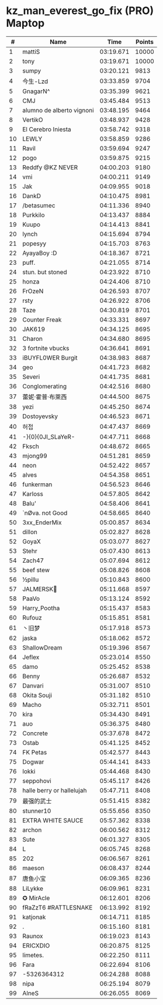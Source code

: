 # kz_man_everest_go_fix (PRO) Maptop

|  # | Name | Time | Points |
|-------------- | -------------- | -------------- | -------------- | 
| 1 | mattiS | 03:19.671 | 10000 | 
| 2 | tony | 03:19.671 | 10000 | 
| 3 | sumpy | 03:20.121 | 9813 | 
| 4 | 今生-Lzd | 03:33.859 | 9704 | 
| 5 | GnagarN^ | 03:35.399 | 9621 | 
| 6 | CMJ | 03:45.484 | 9513 | 
| 7 | alumno de alberto vignoni | 03:48.195 | 9464 | 
| 8 | VertikO | 03:48.937 | 9428 | 
| 9 | El Cerebro Iniesta | 03:58.742 | 9318 | 
| 10 | LEWLY | 03:58.859 | 9286 | 
| 11 | Ravil | 03:59.694 | 9247 | 
| 12 | pogo | 03:59.875 | 9215 | 
| 13 | Reddfy @KZ NEVER | 04:00.203 | 9180 | 
| 14 | vmi | 04:00.211 | 9149 | 
| 15 | Jak | 04:09.955 | 9018 | 
| 16 | DankD | 04:10.475 | 8981 | 
| 17 | /betasumec | 04:11.336 | 8940 | 
| 18 | Purkkilo | 04:13.437 | 8884 | 
| 19 | Kuupo | 04:14.413 | 8841 | 
| 20 | lynch | 04:15.694 | 8794 | 
| 21 | popesyy | 04:15.703 | 8763 | 
| 22 | AyayaBoy :D | 04:18.367 | 8721 | 
| 23 | puff. | 04:21.055 | 8714 | 
| 24 | stun. but stoned | 04:23.922 | 8710 | 
| 25 | honza | 04:24.406 | 8710 | 
| 26 | FrOzeN | 04:26.593 | 8707 | 
| 27 | rsty | 04:26.922 | 8706 | 
| 28 | Taze | 04:30.819 | 8701 | 
| 29 | Counter Freak | 04:33.331 | 8697 | 
| 30 | JAK619 | 04:34.125 | 8695 | 
| 31 | Charon | 04:34.680 | 8695 | 
| 32 | 3 fortnite vbucks | 04:36.641 | 8691 | 
| 33 | iBUYFL0WER Burgit | 04:38.983 | 8687 | 
| 34 | geo | 04:41.723 | 8682 | 
| 35 | Severi | 04:41.735 | 8681 | 
| 36 | Conglomerating | 04:42.516 | 8680 | 
| 37 | 蕾妮·霍普·布萊西 | 04:44.500 | 8675 | 
| 38 | yezi | 04:45.250 | 8674 | 
| 39 | Dostoyevsky | 04:46.523 | 8671 | 
| 40 | 허접 | 04:47.437 | 8669 | 
| 41 | -}{0}{0JI_SLaYeR- | 04:47.711 | 8668 | 
| 42 | Fksch | 04:48.672 | 8665 | 
| 43 | mjong99 | 04:51.281 | 8659 | 
| 44 | neon | 04:52.422 | 8657 | 
| 45 | alves | 04:54.358 | 8651 | 
| 46 | funkerman | 04:56.523 | 8646 | 
| 47 | Karloss | 04:57.805 | 8642 | 
| 48 | Balu' | 04:58.406 | 8641 | 
| 49 | `nØva. not Good | 04:58.665 | 8640 | 
| 50 | 3xx_EnderMix | 05:00.857 | 8634 | 
| 51 | dillon | 05:02.827 | 8628 | 
| 52 | GoyaX | 05:03.077 | 8627 | 
| 53 | Stehr | 05:07.430 | 8613 | 
| 54 | Zach47 | 05:07.694 | 8612 | 
| 55 | beef stew | 05:08.826 | 8608 | 
| 56 | ½pillu | 05:10.843 | 8600 | 
| 57 | JALMERSK👀 | 05:11.668 | 8597 | 
| 58 | PaaVo | 05:13.124 | 8592 | 
| 59 | Harry_Pootha | 05:15.437 | 8583 | 
| 60 | Rufouz | 05:15.851 | 8581 | 
| 61 | 丶旧梦 | 05:17.918 | 8573 | 
| 62 | jaska | 05:18.062 | 8572 | 
| 63 | ShallowDream | 05:19.396 | 8567 | 
| 64 | Jeflex | 05:23.014 | 8550 | 
| 65 | damo | 05:25.452 | 8538 | 
| 66 | Benny | 05:26.687 | 8532 | 
| 67 | Danvari | 05:31.007 | 8510 | 
| 68 | Okita Souji | 05:31.182 | 8510 | 
| 69 | Macho | 05:32.711 | 8501 | 
| 70 | kira | 05:34.430 | 8491 | 
| 71 | auo | 05:36.375 | 8480 | 
| 72 | Concrete | 05:37.678 | 8472 | 
| 73 | Ostab | 05:41.125 | 8452 | 
| 74 | FK Petas | 05:42.577 | 8443 | 
| 75 | Dogwar | 05:44.141 | 8433 | 
| 76 | lokki | 05:44.468 | 8430 | 
| 77 | seppohovi | 05:45.117 | 8426 | 
| 78 | halle berry or hallelujah | 05:47.711 | 8408 | 
| 79 | 最强的武士 | 05:51.415 | 8382 | 
| 80 | stunner10 | 05:55.656 | 8350 | 
| 81 | EXTRA WHITE SAUCE | 05:57.362 | 8338 | 
| 82 | archon | 06:00.562 | 8312 | 
| 83 | Sute | 06:01.327 | 8305 | 
| 84 | L | 06:05.745 | 8268 | 
| 85 | 202 | 06:06.567 | 8261 | 
| 86 | maeson | 06:08.437 | 8244 | 
| 87 | 唐鱼小宝 | 06:09.365 | 8236 | 
| 88 | LiLykke | 06:09.961 | 8231 | 
| 89 | ✪ MirAcle | 06:12.601 | 8206 | 
| 90 | fRaZzT6 #RATTLESNAKE | 06:13.992 | 8192 | 
| 91 | katjonak | 06:14.711 | 8185 | 
| 92 | . | 06:15.160 | 8181 | 
| 93 | Raunox | 06:19.023 | 8143 | 
| 94 | ERICXDIO | 06:20.875 | 8125 | 
| 95 | limetes. | 06:22.250 | 8111 | 
| 96 | Fara | 06:22.694 | 8106 | 
| 97 | -5326364312 | 06:24.288 | 8088 | 
| 98 | nipa | 06:25.194 | 8079 | 
| 99 | AlneS | 06:26.055 | 8069 | 

